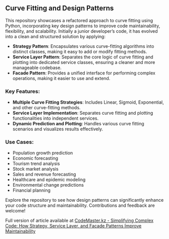 ## Curve Fitting and Design Patterns

This repository showcases a refactored approach to curve fitting using Python, incorporating key design patterns to improve code maintainability, flexibility, and scalability. Initially a junior developer’s code, it has evolved into a clean and structured solution by applying:

- **Strategy Pattern**: Encapsulates various curve-fitting algorithms into distinct classes, making it easy to add or modify fitting methods.
- **Service Layer Pattern**: Separates the core logic of curve fitting and plotting into dedicated service classes, ensuring a cleaner and more manageable codebase.
- **Facade Pattern**: Provides a unified interface for performing complex operations, making it easier to use and extend.

### Key Features:
- **Multiple Curve Fitting Strategies**: Includes Linear, Sigmoid, Exponential, and other curve-fitting methods.
- **Service Layer Implementation**: Separates curve fitting and plotting functionalities into independent services.
- **Dynamic Prediction and Plotting**: Handles various curve fitting scenarios and visualizes results effectively.

### Use Cases:
- Population growth prediction
- Economic forecasting
- Tourism trend analysis
- Stock market analysis
- Sales and revenue forecasting
- Healthcare and epidemic modeling
- Environmental change predictions
- Financial planning

Explore the repository to see how design patterns can significantly enhance your code structure and maintainability. Contributions and feedback are welcome!

Full version of article available at [CodeMaster.kz - Simplifying Complex Code: How Strategy, Service Layer, and Facade Patterns Improve Maintainability](https://codemaster.kz/site/courses/simplifying-complex-code/intro/)
